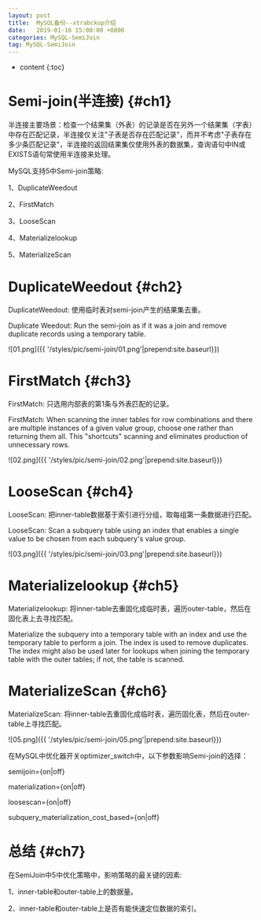 ```yaml
---
layout: post
title:  MySQL备份--xtrabckup介绍
date:   2019-01-16 15:00:00 +0800
categories: MySQL-SemiJoin
tag: MySQL-SemiJoin
---
```


* content
{:toc}


Semi-join(半连接)				{#ch1}
====================================
半连接主要场景：检查一个结果集（外表）的记录是否在另外一个结果集（字表）中存在匹配记录，半连接仅关注"子表是否存在匹配记录”，而并不考虑"子表存在多少条匹配记录"，半连接的返回结果集仅使用外表的数据集，查询语句中IN或EXISTS语句常使用半连接来处理。

MySQL支持5中Semi-join策略:

1、DuplicateWeedout

2、FirstMatch

3、LooseScan

4、Materializelookup

5、MaterializeScan



DuplicateWeedout   		{#ch2}
====================================
DuplicateWeedout: 使用临时表对semi-join产生的结果集去重。

Duplicate Weedout: Run the semi-join as if it was a join and remove duplicate records using a temporary table.

![01.png]({{ '/styles/pic/semi-join/01.png'|prepend:site.baseurl}})



FirstMatch   				{#ch3}
====================================
FirstMatch: 只选用内部表的第1条与外表匹配的记录。

FirstMatch: When scanning the inner tables for row combinations and there are multiple instances of a given value group, choose one rather than returning them all. This "shortcuts" scanning and eliminates production of unnecessary rows.

![02.png]({{ '/styles/pic/semi-join/02.png'|prepend:site.baseurl}})



LooseScan   				{#ch4}
====================================
LooseScan: 把inner-table数据基于索引进行分组，取每组第一条数据进行匹配。

LooseScan: Scan a subquery table using an index that enables a single value to be chosen from each subquery's value group.


![03.png]({{ '/styles/pic/semi-join/03.png'|prepend:site.baseurl}})



Materializelookup   				{#ch5}
====================================
Materializelookup: 将inner-table去重固化成临时表，遍历outer-table，然后在固化表上去寻找匹配。

Materialize the subquery into a temporary table with an index and use the temporary table to perform a join. The index is used to remove duplicates. The index might also be used later for lookups when joining the temporary table with the outer tables; if not, the table is scanned.


MaterializeScan   				{#ch6}
====================================
MaterializeScan: 将inner-table去重固化成临时表，遍历固化表，然后在outer-table上寻找匹配。

![05.png]({{ '/styles/pic/semi-join/05.png'|prepend:site.baseurl}})


在MySQL中优化器开关optimizer_switch中，以下参数影响Semi-join的选择：

semijoin={on|off}

materialization={on|off}

loosescan={on|off}

subquery_materialization_cost_based={on|off}



总结   				{#ch7}
====================================
在SemiJoin中5中优化策略中，影响策略的最关键的因素:

1、inner-table和outer-table上的数据量。

2、inner-table和outer-table上是否有能快速定位数据的索引。


